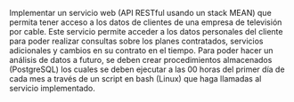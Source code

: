 Implementar un servicio web (API RESTful usando un stack MEAN) que permita tener
 acceso a los datos de clientes de una empresa de televisión por cable. Este 
 servicio permite acceder a los datos personales del cliente para poder realizar
 consultas sobre los planes contratados, servicios adicionales y cambios en su 
 contrato en el tiempo. Para poder hacer un análisis de datos a futuro, se deben
 crear procedimientos almacenados (PostgreSQL) los cuales se deben ejecutar a 
 las 00 horas del primer día de cada mes a través de un script en bash (Linux)
 que haga llamadas al servicio implementado.
